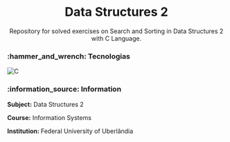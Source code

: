 <h1 align="center">Data Structures 2</h1>

<p align="center">Repository for solved exercises on Search and Sorting in Data Structures 2 with C Language.</p>

<h3> :hammer_and_wrench: Tecnologias </h3>

![C](https://img.shields.io/badge/C-black.svg?style=for-the-badge&logo=c&logoColor=blue)

<h3> :information_source: Information </h3>
<p> <strong>Subject:</strong> Data Structures 2 </p>
<p> <strong> Course:</strong> Information Systems
<p> <strong> Institution: </strong>Federal University of Uberlândia
